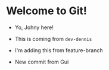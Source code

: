 # Welcome to Git!

- Yo, Johny here!
- This is coming from `dev-dennis`
- I'm adding this from feature-branch

- New commit from Gui